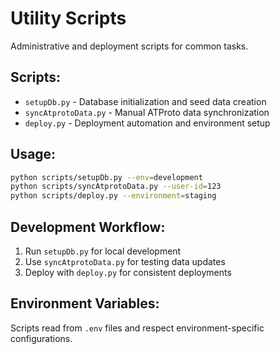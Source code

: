 # Utility Scripts

Administrative and deployment scripts for common tasks.

## Scripts:
- `setupDb.py` - Database initialization and seed data creation
- `syncAtprotoData.py` - Manual ATProto data synchronization
- `deploy.py` - Deployment automation and environment setup

## Usage:
```bash
python scripts/setupDb.py --env=development
python scripts/syncAtprotoData.py --user-id=123
python scripts/deploy.py --environment=staging
```

## Development Workflow:
1. Run `setupDb.py` for local development
2. Use `syncAtprotoData.py` for testing data updates
3. Deploy with `deploy.py` for consistent deployments

## Environment Variables:
Scripts read from `.env` files and respect environment-specific configurations.